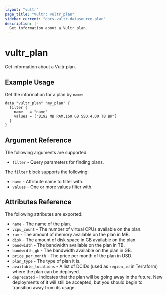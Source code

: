 ```yaml
---
layout: "vultr"
page_title: "Vultr: vultr_plan"
sidebar_current: "docs-vultr-datasource-plan"
description: |-
  Get information about a Vultr plan.
---
```


# vultr_plan

Get information about a Vultr plan.

## Example Usage

Get the information for a plan by `name`:
```hcl
data "vultr_plan" "my_plan" {
  filter {
    name   = "name"
    values = ["8192 MB RAM,160 GB SSD,4.00 TB BW"]
  }
}
```

## Argument Reference

The following arguments are supported:

* `filter` - Query parameters for finding plans.

The `filter` block supports the following:

* `name` - Attribute name to filter with.
* `values` - One or more values filter with.

## Attributes Reference

The following attributes are exported:

* `name` - The name of the plan.
* `vcpu_count` - The number of virtual CPUs available on the plan.
* `ram` - The amount of memory available on the plan in MB.
* `disk` - The amount of disk space in GB available on the plan.
* `bandwidth` - The bandwidth available on the plan in TB.
* `bandwidth_gb` - The bandwidth available on the plan in GB.
* `price_per_month` - The price per month of the plan in USD.
* `plan_type` - The type of plan it is.
* `available_locations` - A list of DCIDs (used as `region_id` in Terraform) where the plan can be deployed.
* `deprecated` - Indicates that the plan will be going away in the future. New deployments of it will still be accepted, but you should begin to transition away from its usage.